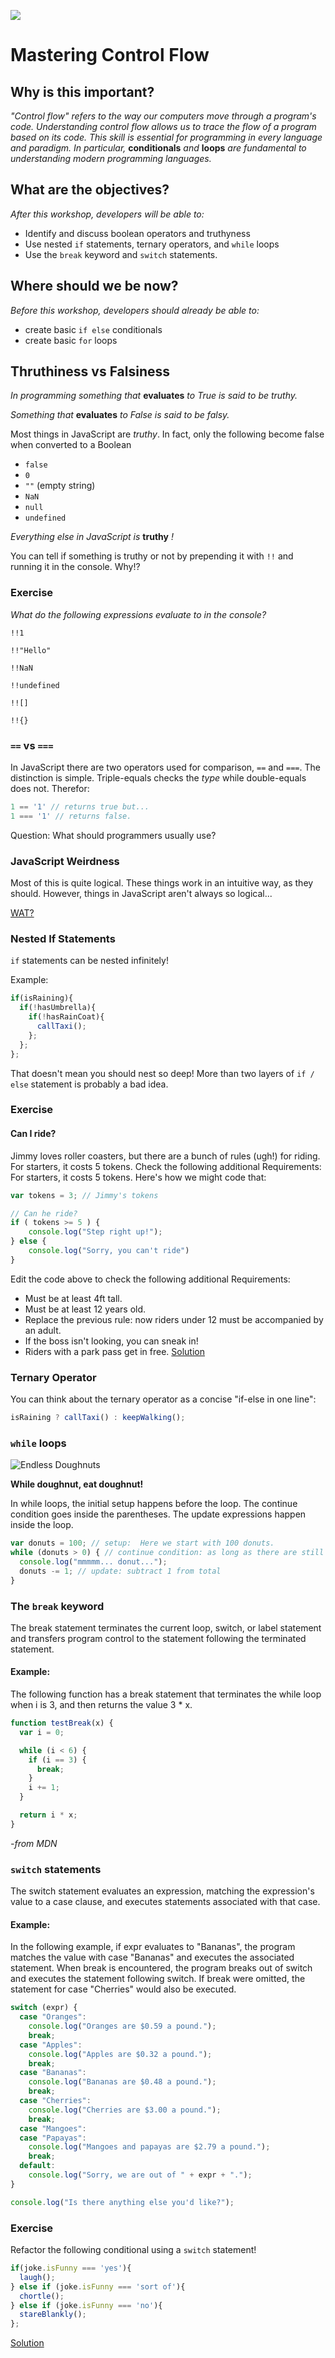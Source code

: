 <!--
Creator: Alex White
Market: SF
-->
![](https://ga-dash.s3.amazonaws.com/production/assets/logo-9f88ae6c9c3871690e33280fcf557f33.png)

# Mastering Control Flow

## Why is this important?

*"Control flow" refers to the way our computers move through a program's code. Understanding control flow allows us to trace the flow of a program based on its code. This skill is essential for programming in every language and paradigm. In particular,* **conditionals** *and* **loops** *are fundamental to understanding modern programming languages.*

## What are the objectives?
*After this workshop, developers will be able to:*
- Identify and discuss boolean operators and truthyness
- Use nested `if` statements, ternary operators, and `while` loops
- Use the `break` keyword and `switch` statements.

## Where should we be now?
*Before this workshop, developers should already be able to:*
- create basic `if else` conditionals
- create basic `for` loops

## Thruthiness vs Falsiness
*In programming something that* **evaluates** *to True is said to be truthy.*

*Something that* **evaluates** *to False is said to be falsy.*

Most things in JavaScript are *truthy*. In fact,
only the following become false when converted to a Boolean

- `false`
- `0`
- `""` (empty string)
- `NaN`
- `null`
- `undefined`

*Everything else in JavaScript is* **truthy** *!*

You can tell if something is truthy or not by prepending it with `!!` and running it in the console.
Why!?

### Exercise

*What do the following expressions evaluate to in the console?*

`!!1`

`!!"Hello"`

`!!NaN`

`!!undefined`

`!![]`

`!!{}`

### `==` vs `===`
In JavaScript there are two operators used for comparison, `==` and `===`.
The distinction is simple. Triple-equals checks the *type* while double-equals does not.
Therefor:

```javascript
1 == '1' // returns true but...
1 === '1' // returns false.
```
Question: What should programmers usually use?

### JavaScript Weirdness
Most of this is quite logical. These things work in an intuitive way, as they should.
However, things in JavaScript aren't always so logical...

[WAT?](https://www.destroyallsoftware.com/talks/wat)

### Nested If Statements

`if` statements can be nested infinitely!


Example:
```javascript
if(isRaining){
  if(!hasUmbrella){
    if(!hasRainCoat){
      callTaxi();
    };
  };
};
```

That doesn't mean you should nest so deep! More than two layers of `if / else` statement is probably a bad idea.

### Exercise
#### Can I ride?

Jimmy loves roller coasters, but there are a bunch of rules (ugh!) for riding. For starters, it costs 5 tokens. Check the following additional Requirements:
For starters, it costs 5 tokens. Here's how we might code that:

```javascript
var tokens = 3; // Jimmy's tokens

// Can he ride?
if ( tokens >= 5 ) {
    console.log("Step right up!");
} else {
    console.log("Sorry, you can't ride")
}
```

Edit the code above to check the following additional Requirements:

- Must be at least 4ft tall.
- Must be at least 12 years old.
- Replace the previous rule: now riders under 12 must be accompanied by an adult.
- If the boss isn't looking, you can sneak in!
- Riders with a park pass get in free.
[Solution](/solution.js)

### Ternary Operator
You can think about the ternary operator as a concise "if-else in one line":
```javascript
isRaining ? callTaxi() : keepWalking();
```

### `while` loops

![Endless Doughnuts](http://img.pandawhale.com/78624-Homer-Simpson-infinite-donuts-P3EQ.gif)

__While doughnut, eat doughnut!__

In while loops, the initial setup happens before the loop. The continue condition goes inside the parentheses. The update expressions happen inside the loop.

```js
var donuts = 100; // setup:  Here we start with 100 donuts.
while (donuts > 0) { // continue condition: as long as there are still donuts...
  console.log("mmmmm... donut...");
  donuts -= 1; // update: subtract 1 from total
}
```

### The `break` keyword


The break statement terminates the current loop, switch, or label statement and transfers program control to the statement following the terminated statement.

#### Example:
The following function has a break statement that terminates the while loop when i is 3, and then returns the value 3 * x.
```javascript
function testBreak(x) {
  var i = 0;

  while (i < 6) {
    if (i == 3) {
      break;
    }
    i += 1;
  }

  return i * x;
}
```
*-from MDN*

### `switch` statements
The switch statement evaluates an expression, matching the expression's value to a case clause, and executes statements associated with that case.

#### Example:

In the following example, if expr evaluates to "Bananas", the program matches the value with case "Bananas" and executes the associated statement. When break is encountered, the program breaks out of switch and executes the statement following switch. If break were omitted, the statement for case "Cherries" would also be executed.
```javascript
switch (expr) {
  case "Oranges":
    console.log("Oranges are $0.59 a pound.");
    break;
  case "Apples":
    console.log("Apples are $0.32 a pound.");
    break;
  case "Bananas":
    console.log("Bananas are $0.48 a pound.");
    break;
  case "Cherries":
    console.log("Cherries are $3.00 a pound.");
    break;
  case "Mangoes":
  case "Papayas":
    console.log("Mangoes and papayas are $2.79 a pound.");
    break;
  default:
    console.log("Sorry, we are out of " + expr + ".");
}

console.log("Is there anything else you'd like?");
```

### Exercise
Refactor the following conditional using a `switch` statement!
```javascript
if(joke.isFunny === 'yes'){
  laugh();
} else if (joke.isFunny === 'sort of'){
  chortle();
} else if (joke.isFunny === 'no'){
  stareBlankly();
};
```
[Solution](/solution.js)
